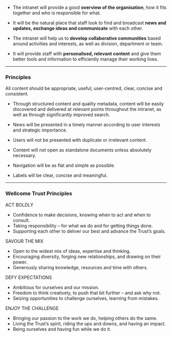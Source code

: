 - The intranet will provide a good **overview of the organisation**, how it fits together and who is responsible for what. 
 
- It will be the natural place that staff look to find and broadcast **news and updates, exchange ideas and communicate** with each other.

- The intranet will help us to **develop collaborative communities** based around activities and interests, as well as division, department or team.

- It will provide staff with **personalised, relevant content** and give them better tools and information to efficiently manage their working lives.

***

### Principles 


All content should be appropriate, useful, user-centred, clear, concise and consistent.

- Through structured content and quality metadata, content will be easily discovered and delivered at relevant points throughout the intranet, as well as through significantly improved search.

- News will be presented in a timely manner according to user interests and strategic importance.

- Users will not be presented with duplicate or irrelevant content.

- Content will not open as standalone documents unless absolutely necessary.

- Navigation will be as flat and simple as possible.

- Labels will be clear, concise and meaningful. 

***

### Wellcome Trust Principles

ACT BOLDLY
- Confidence to make decisions, knowing when to act and when to consult.
- Taking responsibility – for what we do and for getting things done.
- Supporting each other to deliver our best and advance the Trust’s goals.

SAVOUR THE MIX
- Open to the widest mix of ideas, expertise and thinking.
- Encouraging diversity, forging new relationships, and drawing on their power.
- Generously sharing knowledge, resources and time with others.

DEFY EXPECTATIONS
- Ambitious for ourselves and our mission.
- Freedom to think creatively, to push that bit further – and ask why not.
- Seizing opportunities to challenge ourselves, learning from mistakes.

ENJOY THE CHALLENGE
- Bringing our passion to the work we do, helping others do the same.
- Living the Trust’s spirit, riding the ups and downs, and having an impact.
- Being ourselves and having fun while we do it.
